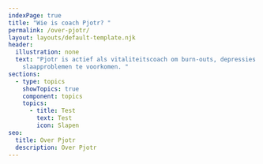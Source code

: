 ```yaml
---
indexPage: true
title: "Wie is coach Pjotr? "
permalink: /over-pjotr/
layout: layouts/default-template.njk
header:
  illustration: none
  text: "Pjotr is actief als vitaliteitscoach om burn-outs, depressies &
    slaapproblemen te voorkomen. "
sections:
  - type: topics
    showTopics: true
    component: topics
    topics:
      - title: Test
        text: Test
        icon: Slapen
seo:
  title: Over Pjotr
  description: Over Pjotr
---
```

